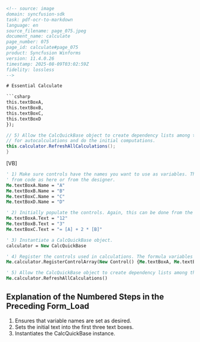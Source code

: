 ```html
<!-- source: image
domain: syncfusion-sdk
task: pdf-ocr-to-markdown
language: en
source_filename: page_075.jpeg
document_name: calculate
page_number: 075
page_id: calculate#page_075
product: Syncfusion Winforms
version: 11.4.0.26
timestamp: 2025-08-09T03:02:59Z
fidelity: lossless
-->

# Essential Calculate

```csharp
this.textBoxA,
this.textBoxB,
this.textBoxC,
this.textBoxD
});
```

```csharp
// 5) Allow the CalcQuickBase object to create dependency lists among the formula variables necessary
// for autocalculations and do the initial computations.
this.calculator.RefreshAllCalculations();
}
```

[VB]

```vb
' 1) Make sure controls have the names you want to use as variables. This can be done either
' from code as here or from the designer.
Me.textBoxA.Name = "A"
Me.textBoxB.Name = "B"
Me.textBoxC.Name = "C"
Me.textBoxD.Name = "D"

' 2) Initially populate the controls. Again, this can be done from the designer.
Me.textBoxA.Text = "12"
Me.textBoxB.Text = "3"
Me.textBoxC.Text = "= [A] + 2 * [B]"

' 3) Instantiate a CalcQuickBase object.
calculator = New CalcQuickBase

' 4) Register the controls used in calculations. The formula variables used are the Control.Name strings.
Me.calculator.RegisterControlArray(New Control() {Me.textBoxA, Me.textBoxB, Me.textBoxC, Me.textBoxD})

' 5) Allow the CalcQuickBase object to create dependency lists among the formula variables necessary for autocalculations and do the initial computations.
Me.calculator.RefreshAllCalculations()
```

## Explanation of the Numbered Steps in the Preceding Form_Load

1. Ensures that variable names are set as desired.
2. Sets the initial text into the first three text boxes.
3. Instantiates the CalcQuickBase instance.

<!-- tags: [Syncfusion Winforms, CalcQuickBase, Form_Load, Dependency Lists, Autocalculations] keywords: [variable names, initial text, text boxes, formula variables] -->
```